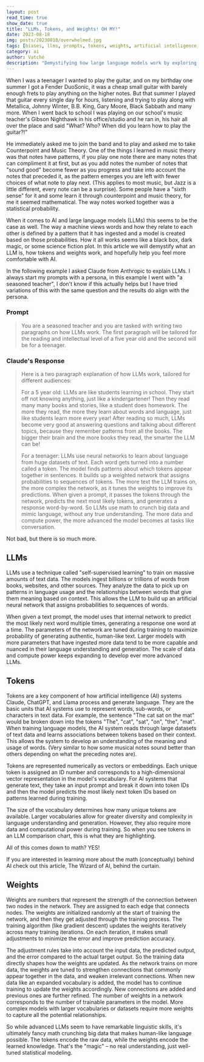 ```yaml
---
layout: post
read_time: true
show_date: true
title: "LLMs, Tokens, and Weights! OH MY!"
date: 2023-08-18
img: posts/20230818/overwhelmed.jpg
tags: [biases, llms, prompts, tokens, weights, artificial intelligence, machine learning]
category: ai
author: Vatché
description: "Demystifying how large language models work by exploring the fundamental concepts of tokens, weights, and neural networks through accessible explanations and musical analogies."
---
```


When I was a teenager I wanted to play the guitar, and on my birthday one summer I got a Fender DuoSonic, it was a cheap small guitar with barely enough frets to play anything on the higher notes. But that summer I played that guitar every single day for hours, listening and trying to play along with Metallica, Johnny Winter, B.B. King, Gary Moore, Black Sabbath and many more. When I went back to school I was playing on our school's music teacher's Gibson Nighthawk in his office/studio and he ran in, his hair all over the place and said "What? Who? When did you learn how to play the guitar?!"

He immediately asked me to join the band and to play and asked me to take Counterpoint and Music Theory. One of the things I learned in music theory was that notes have patterns, if you play one note there are many notes that can compliment it at first, but as you add notes the number of notes that "sound good" become fewer as you progress and take into account the notes that preceded it, as the pattern emerges you are left with fewer choices of what note to play next. (This applies to most music, but Jazz is a little different, every note can be a surprise). Some people have a "sixth sense" for it and some learn it through counterpoint and music theory, for me it seemed mathematical. The way notes worked together was a statistical probability.

When it comes to AI and large language models (LLMs) this seems to be the case as well. The way a machine views words and how they relate to each other is defined by a pattern that it has ingested and a model is created based on those probabilities. How it all works seems like a black box, dark magic, or some science fiction plot. In this article we will demystify what an LLM is, how tokens and weights work, and hopefully help you feel more comfortable with AI.

In the following example I asked Claude from Anthropic to explain LLMs. I always start my prompts with a persona, in this example I went with "a seasoned teacher", I don't know if this actually helps but I have tried variations of this with the same question and the results do align with the persona.

### Prompt

> You are a seasoned teacher and you are tasked with writing two paragraphs on how LLMs work. The first paragraph will be tailored for the reading and intellectual level of a five year old and the second will be for a teenager.

### Claude's Response

> Here is a two paragraph explanation of how LLMs work, tailored for different audiences:
>
> For a 5 year old: LLMs are like students learning in school. They start off not knowing anything, just like a kindergartener! Then they read many many books and stories, like a student does homework. The more they read, the more they learn about words and language, just like students learn more every year! After reading so much, LLMs become very good at answering questions and talking about different topics, because they remember patterns from all the books. The bigger their brain and the more books they read, the smarter the LLM can be!
>
> For a teenager: LLMs use neural networks to learn about language from huge datasets of text. Each word gets turned into a number called a token. The model finds patterns about which tokens appear together in sentences. It builds up a weighted network that assigns probabilities to sequences of tokens. The more text the LLM trains on, the more complex the network, as it tunes the weights to improve its predictions. When given a prompt, it passes the tokens through the network, predicts the next most likely tokens, and generates a response word-by-word. So LLMs use math to crunch big data and mimic language, without any true understanding. The more data and compute power, the more advanced the model becomes at tasks like conversation.

Not bad, but there is so much more.

## LLMs

LLMs use a technique called "self-supervised learning" to train on massive amounts of text data. The models ingest billions or trillions of words from books, websites, and other sources. They analyze the data to pick up on patterns in language usage and the relationships between words that give them meaning based on context. This allows the LLM to build up an artificial neural network that assigns probabilities to sequences of words.

When given a text prompt, the model uses that internal network to predict the most likely next word multiple times, generating a response one word at a time. The parameters of the network are tuned during training to maximize probability of generating authentic, human-like text. Larger models with more parameters that have ingested more data tend to be more capable and nuanced in their language understanding and generation. The scale of data and compute power keeps expanding to develop ever more advanced LLMs.

## Tokens

Tokens are a key component of how artificial intelligence (AI) systems Claude, ChatGPT, and Llama process and generate language. They are the basic units that AI systems use to represent words, sub-words, or characters in text data. For example, the sentence "The cat sat on the mat" would be broken down into the tokens "The", "cat", "sat", "on", "the", "mat". When training language models, the AI system reads through large datasets of text data and learns associations between tokens based on their context. This allows the system to develop an understanding of the meaning and usage of words. (Very similar to how some musical notes sound better than others depending on what the preceding notes are).

Tokens are represented numerically as vectors or embeddings. Each unique token is assigned an ID number and corresponds to a high-dimensional vector representation in the model's vocabulary. For AI systems that generate text, they take an input prompt and break it down into token IDs and then the model predicts the most likely next token IDs based on patterns learned during training.

The size of the vocabulary determines how many unique tokens are available. Larger vocabularies allow for greater diversity and complexity in language understanding and generation. However, they also require more data and computational power during training. So when you see tokens in an LLM comparison chart, this is what they are highlighting.

All of this comes down to math? YES!

If you are interested in learning more about the math (conceptually) behind AI check out this article, The Wizard of AI, behind the curtain.

## Weights

Weights are numbers that represent the strength of the connection between two nodes in the network. They are assigned to each edge that connects nodes. The weights are initialized randomly at the start of training the network, and then they get adjusted through the training process. The training algorithm (like gradient descent) updates the weights iteratively across many training iterations. On each iteration, it makes small adjustments to minimize the error and improve prediction accuracy.

The adjustment rules take into account the input data, the predicted output, and the error compared to the actual target output. So the training data directly shapes how the weights are updated. As the network trains on more data, the weights are tuned to strengthen connections that commonly appear together in the data, and weaken irrelevant connections. When new data like an expanded vocabulary is added, the model has to continue training to update the weights accordingly. New connections are added and previous ones are further refined. The number of weights in a network corresponds to the number of trainable parameters in the model. More complex models with larger vocabularies or datasets require more weights to capture all the potential relationships.

So while advanced LLMs seem to have remarkable linguistic skills, it's ultimately fancy math crunching big data that makes human-like language possible. The tokens encode the raw data, while the weights encode the learned knowledge. That's the "magic" – no real understanding, just well-tuned statistical modeling.